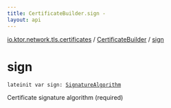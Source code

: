 ```yaml
---
title: CertificateBuilder.sign - 
layout: api
---
```


<div class='api-docs-breadcrumbs'><a href="../index.html">io.ktor.network.tls.certificates</a> / <a href="index.html">CertificateBuilder</a> / <a href="./sign.html">sign</a></div>

# sign

<div class="signature"><code><span class="keyword">lateinit</span> <span class="keyword">var </span><span class="identifier">sign</span><span class="symbol">: </span><a href="../../io.ktor.network.tls.extensions/-signature-algorithm/index.html"><span class="identifier">SignatureAlgorithm</span></a></code></div>

Certificate signature algorithm (required)

